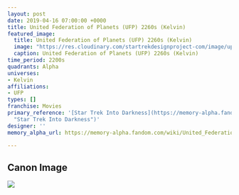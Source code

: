 ```yaml
---
layout: post
date: 2019-04-16 07:00:00 +0000
title: United Federation of Planets (UFP) 2260s (Kelvin)
featured_image:
  title: United Federation of Planets (UFP) 2260s (Kelvin)
  image: "https://res.cloudinary.com/startrekdesignproject-com/image/upload/v1555433376/UFPKelvin.png"
  caption: United Federation of Planets (UFP) 2260s (Kelvin)
time_period: 2200s
quadrants: Alpha
universes:
- Kelvin
affiliations:
- UFP
types: []
franchise: Movies
primary_reference: '[Star Trek Into Darkness](https://memory-alpha.fandom.com/wiki/Star_Trek_Into_Darkness
  "Star Trek Into Darkness")'
designer: ''
memory_alpha_url: https://memory-alpha.fandom.com/wiki/United_Federation_of_Planets

---
```

## Canon Image

![](https://res.cloudinary.com/startrekdesignproject-com/image/upload/v1555433376/UFPKelvin1.jpg)